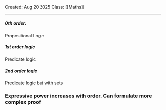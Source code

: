 Created: Aug 20 2025
Class: [[Maths]] 
- - -
##### 0th order:
Propositional Logic
##### 1st order logic
Predicate logic
##### 2nd order logic
 Predicate logic but with sets

### Expressive power increases with order. Can formulate more complex proof
